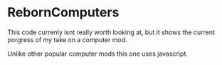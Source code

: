 # RebornComputers

This code currenly isnt really worth looking at, but it shows the current porgress of my take on a computer mod.

Unlike other popular computer mods this one uses javascript.
